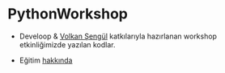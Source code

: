 # PythonWorkshop

- <p>Develoop & <a href="https://github.com/volkansengul" target_"blank">Volkan Şengül</a> katkılarıyla hazırlanan workshop etkinliğimizde yazılan kodlar.</p>
- Eğitim  <a href = "http://bilisimpersoneli.com/python-veri-cekme-gorsellestirme/" target="_blank">hakkında</a>
